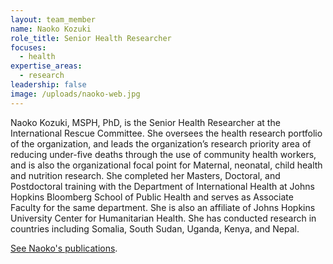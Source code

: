 ```yaml
---
layout: team_member
name: Naoko Kozuki
role_title: Senior Health Researcher
focuses:
  - health
expertise_areas:
  - research
leadership: false
image: /uploads/naoko-web.jpg
---
```


Naoko Kozuki, MSPH, PhD, is the Senior Health Researcher at the International Rescue Committee. She oversees the health research portfolio of the organization, and leads the organization’s research priority area of reducing under-five deaths through the use of community health workers, and is also the organizational focal point for Maternal, neonatal, child health and nutrition research. She completed her Masters, Doctoral, and Postdoctoral training with the Department of International Health at Johns Hopkins Bloomberg School of Public Health and serves as Associate Faculty for the same department. She is also an affiliate of Johns Hopkins University Center for Humanitarian Health. She has conducted research in countries including Somalia, South Sudan, Uganda, Kenya, and Nepal.

[See Naoko's publications](https://scholar.google.com/citations?hl=en&amp;user=9-IXfjMAAAAJ).